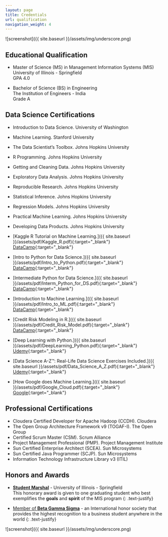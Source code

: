 ```yaml
---
layout: page
title: Credentials
url: qualification
navigation_weight: 4
---
```

![screenshot]({{ site.baseurl }}/assets/img/underscore.png)

## Educational Qualification

* Master of Science (MS) in Management Information Systems (MIS)<br>
University of Illinois - Springfield <br>
GPA 4.0

* Bachelor of Science (BS) in Engineering <br>
The Institution of Engineers - India <br>
Grade A


## Data Science Certifications

* Introduction to Data Science. University of Washington
* Machine Learning. Stanford University

* The Data Scientist’s Toolbox. Johns Hopkins University
* R Programming. Johns Hopkins University 
* Getting and Cleaning Data. Johns Hopkins University 
* Exploratory Data Analysis. Johns Hopkins University 
* Reproducible Research. Johns Hopkins University 
* Statistical Inference. Johns Hopkins University
* Regression Models. Johns Hopkins University
* Practical Machine Learning. Johns Hopkins University
* Developing Data Products. Johns Hopkins University 

* [Kaggle R Tutorial on Machine Learning.]({{ site.baseurl }}/assets/pdf/Kaggle_R.pdf){:target="_blank"} [DataCamp](https://www.datacamp.com/courses/kaggle-r-tutorial-on-machine-learning){:target="_blank"} 
* [Intro to Python for Data Science.]({{ site.baseurl }}/assets/pdf/Intro_to_Python.pdf){:target="_blank"} [DataCamp](https://www.datacamp.com/courses/intro-to-python-for-data-science){:target="_blank"} 
* [Intermediate Python for Data Science.]({{ site.baseurl }}/assets/pdf/Interm_Python_for_DS.pdf){:target="_blank"} [DataCamp](https://www.datacamp.com/courses/intermediate-python-for-data-science){:target="_blank"} 
* [Introduction to Machine Learning.]({{ site.baseurl }}/assets/pdf/Intro_to_ML.pdf){:target="_blank"} [DataCamp](https://www.datacamp.com/courses/introduction-to-machine-learning-with-r){:target="_blank"} 
* [Credit Risk Modeling in R.]({{ site.baseurl }}/assets/pdf/Credit_Risk_Model.pdf){:target="_blank"} [DataCamp](https://www.datacamp.com/courses/introduction-to-credit-risk-modeling-in-r){:target="_blank"} 

* [Deep Learning with Python.]({{ site.baseurl }}/assets/pdf/DeepLearning_Python.pdf){:target="_blank"} [Udemy](https://www.udemy.com/deep-learning-with-python/){:target="_blank"}
* [Data Science A-Z™: Real-Life Data Science Exercises Included.]({{ site.baseurl }}/assets/pdf/Data_Science_A_Z.pdf){:target="_blank"} [Udemy](https://www.udemy.com/datascience/){:target="_blank"}

* [How Google does Machine Learning.]({{ site.baseurl }}/assets/pdf/Google_Cloud.pdf){:target="_blank"} [Google](https://www.coursera.org/learn/google-machine-learning/){:target="_blank"}


## Professional Certifications

* Cloudera Certified Developer for Apache Hadoop (CCDH). Cloudera
* The Open Group Architecture Framework v9 (TOGAF-I). The Open Group
* Certified Scrum Master (CSM). Scrum Alliance
* Project Management Professional (PMP). Project Management Institute
* Sun Certified Enterprise Architect (SCEA). Sun Microsystems
* Sun Certified Java Programmer (SCJP). Sun Microsystems
* Information Technology Infrastructure Library v3 (ITIL)


## Honors and Awards

* [**Student Marshal**](http://news.uis.edu/2013/04/uis-to-hold-42nd-commencement-ceremony.html) - University of Illinois - Springfield <br>
This honorary award is given to one graduating student who best exemplifies the **goals** and **spirit** of the MIS program 
{: .text-justify}


* [Member of **Beta Gamma Sigma**](http://spotlight.uis.edu/2013/05/uis-college-of-business-and-management.html) - an International honor society that provides the highest recognition to a business student anywhere in the world
{: .text-justify}

![screenshot]({{ site.baseurl }}/assets/img/underscore.png)